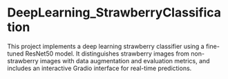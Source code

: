 # DeepLearning_StrawberryClassification
This project implements a deep learning strawberry classifier using a fine-tuned ResNet50 model. It distinguishes strawberry images from non-strawberry images with data augmentation and evaluation metrics, and includes an interactive Gradio interface for real-time predictions.
